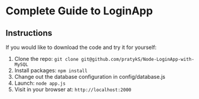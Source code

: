 # Complete Guide to LoginApp

## Instructions

If you would like to download the code and try it for yourself:

1. Clone the repo: `git clone git@github.com/pratykS/Node-LoginApp-with-MySQL`
2. Install packages: `npm install`
3. Change out the database configuration in config/database.js
4. Launch: `node app.js`
5. Visit in your browser at: `http://localhost:2000`
